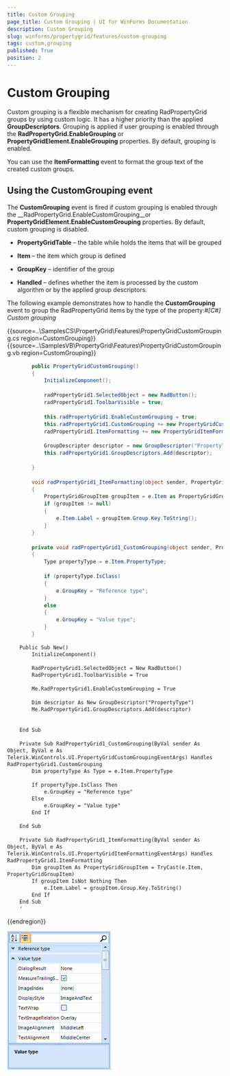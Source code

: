 ```yaml
---
title: Custom Grouping
page_title: Custom Grouping | UI for WinForms Documentation
description: Custom Grouping
slug: winforms/propertygrid/features/custom-grouping
tags: custom,grouping
published: True
position: 2
---
```


# Custom Grouping



Custom grouping is a flexible mechanism for creating RadPropertyGrid groups by using custom logic. It has a higher
      	priority than the applied __GroupDescriptors__. Grouping is applied if user grouping is enabled through the 
      	__RadPropertyGrid.EnableGrouping__ or __PropertyGridElement.EnableGrouping__ properties.
      	By default, grouping is enabled.
      

You can use the __ItemFormatting__ event to format the group text of the created custom groups.

## Using the CustomGrouping event

The __CustomGrouping__ event is fired if custom grouping is enabled through the 
        	__RadPropertyGrid.EnableCustomGrouping__or __PropertyGridElement.EnableCustomGrouping__
        	properties. By default, custom grouping is disabled.
        

* __PropertyGridTable__ – the table while holds the items that will be grouped

* __Item__ – the item which group is defined

* __GroupKey__ – identifier of the group

* __Handled__ – defines whether the item is processed by the custom algorithm or by the applied group descriptors.

The following example demonstrates how to handle the __CustomGrouping__ event to group the RadPropertyGrid items by the type of the property:#_[C#] Custom grouping_

	



{{source=..\SamplesCS\PropertyGrid\Features\PropertyGridCustomGrouping.cs region=CustomGrouping}} 
{{source=..\SamplesVB\PropertyGrid\Features\PropertyGridCustomGrouping.vb region=CustomGrouping}} 

````C#
        public PropertyGridCustomGrouping()
        {
            InitializeComponent();

            radPropertyGrid1.SelectedObject = new RadButton();
            radPropertyGrid1.ToolbarVisible = true;

            this.radPropertyGrid1.EnableCustomGrouping = true;
            this.radPropertyGrid1.CustomGrouping += new PropertyGridCustomGroupingEventHandler(radPropertyGrid1_CustomGrouping);
            radPropertyGrid1.ItemFormatting += new PropertyGridItemFormattingEventHandler(radPropertyGrid1_ItemFormatting);

            GroupDescriptor descriptor = new GroupDescriptor("PropertyType");
            this.radPropertyGrid1.GroupDescriptors.Add(descriptor);

        }

        void radPropertyGrid1_ItemFormatting(object sender, PropertyGridItemFormattingEventArgs e)
        {
            PropertyGridGroupItem groupItem = e.Item as PropertyGridGroupItem;
            if (groupItem != null)
            {
                e.Item.Label = groupItem.Group.Key.ToString();
            }
        }

        private void radPropertyGrid1_CustomGrouping(object sender, PropertyGridCustomGroupingEventArgs e)
        {
            Type propertyType = e.Item.PropertyType;

            if (propertyType.IsClass)
            {
                e.GroupKey = "Reference type";
            }
            else
            {
                e.GroupKey = "Value type";
            }
        }
````
````VB.NET
    Public Sub New()
        InitializeComponent()

        RadPropertyGrid1.SelectedObject = New RadButton()
        RadPropertyGrid1.ToolbarVisible = True

        Me.RadPropertyGrid1.EnableCustomGrouping = True

        Dim descriptor As New GroupDescriptor("PropertyType")
        Me.RadPropertyGrid1.GroupDescriptors.Add(descriptor)


    End Sub

    Private Sub RadPropertyGrid1_CustomGrouping(ByVal sender As Object, ByVal e As Telerik.WinControls.UI.PropertyGridCustomGroupingEventArgs) Handles RadPropertyGrid1.CustomGrouping
        Dim propertyType As Type = e.Item.PropertyType

        If propertyType.IsClass Then
            e.GroupKey = "Reference type"
        Else
            e.GroupKey = "Value type"
        End If

    End Sub

    Private Sub RadPropertyGrid1_ItemFormatting(ByVal sender As Object, ByVal e As Telerik.WinControls.UI.PropertyGridItemFormattingEventArgs) Handles RadPropertyGrid1.ItemFormatting
        Dim groupItem As PropertyGridGroupItem = TryCast(e.Item, PropertyGridGroupItem)
        If groupItem IsNot Nothing Then
            e.Item.Label = groupItem.Group.Key.ToString()
        End If
    End Sub
    '
````

{{endregion}} 


![propertygrid-features-custom-grouping 001](images/propertygrid-features-custom-grouping001.png)

